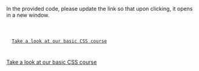In the provided code, please update the link so that upon clicking, it opens in a new window.

<codeblock language="html" type="exercise" testMode="fixedInput">
<code>
<p>
  <a href="https://courses.bigbinaryacademy.com/learn-css/">Take a look at our basic CSS course</a>
</p>
</code>

<solution>
<p>
  <a href="https://courses.bigbinaryacademy.com/learn-css/" target="_blank">Take a look at our basic CSS course</a>
</p>
</solution>
</codeblock>
